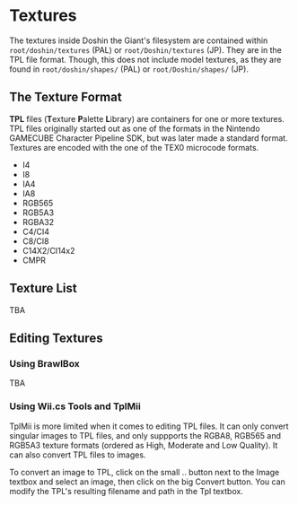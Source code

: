 # Textures
The textures inside Doshin the Giant's filesystem are contained within <code>root/doshin/textures</code> (PAL) or <code>root/Doshin/textures</code> (JP). They are in the TPL file format. Though, this does not include model textures, as they are found in <code>root/doshin/shapes/</code> (PAL) or <code>root/Doshin/shapes/</code> (JP).

## The Texture Format
**TPL** files (**T**exture **P**alette **L**ibrary) are containers for one or more textures. TPL files originally started out as one of the formats in the Nintendo GAMECUBE Character Pipeline SDK, but was later made a standard format. Textures are encoded with the one of the TEX0 microcode formats.

* I4
* I8
* IA4
* IA8
* RGB565
* RGB5A3
* RGBA32
* C4/CI4
* C8/CI8
* C14X2/CI14x2
* CMPR
## Texture List
TBA

## Editing Textures
### Using BrawlBox
TBA
### Using Wii.cs Tools and TplMii
TplMii is more limited when it comes to editing TPL files. It can only convert singular images to TPL files, and only suppports the RGBA8, RGB565 and RGB5A3 texture formats (ordered as High, Moderate and Low Quality). It can also convert TPL files to images.

To convert an image to TPL, click on the small .. button next to the Image textbox and select an image, then click on the big Convert button. You can modify the TPL's resulting filename and path in the Tpl textbox.
